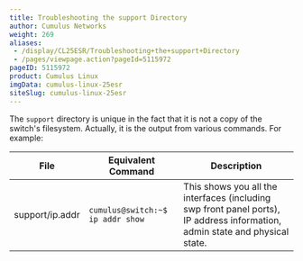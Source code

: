 ```yaml
---
title: Troubleshooting the support Directory
author: Cumulus Networks
weight: 269
aliases:
 - /display/CL25ESR/Troubleshooting+the+support+Directory
 - /pages/viewpage.action?pageId=5115972
pageID: 5115972
product: Cumulus Linux
imgData: cumulus-linux-25esr
siteSlug: cumulus-linux-25esr
---
```

The `support` directory is unique in the fact that it is not a copy of
the switch's filesystem. Actually, it is the output from various
commands. For example:

| File            | Equivalent Command               | Description                                                                                                                  |
| --------------- | -------------------------------- | ---------------------------------------------------------------------------------------------------------------------------- |
| support/ip.addr | `cumulus@switch:~$ ip addr show` | This shows you all the interfaces (including swp front panel ports), IP address information, admin state and physical state. |

<article id="html-search-results" class="ht-content" style="display: none;">

</article>

<footer id="ht-footer">

</footer>
